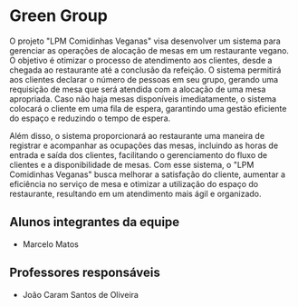 # Green Group

O projeto "LPM Comidinhas Veganas" visa desenvolver um sistema para gerenciar as operações de alocação de mesas em um restaurante vegano. O objetivo é otimizar o processo de atendimento aos clientes, desde a chegada ao restaurante até a conclusão da refeição. O sistema permitirá aos clientes declarar o número de pessoas em seu grupo, gerando uma requisição de mesa que será atendida com a alocação de uma mesa apropriada. Caso não haja mesas disponíveis imediatamente, o sistema colocará o cliente em uma fila de espera, garantindo uma gestão eficiente do espaço e reduzindo o tempo de espera.

Além disso, o sistema proporcionará ao restaurante uma maneira de registrar e acompanhar as ocupações das mesas, incluindo as horas de entrada e saída dos clientes, facilitando o gerenciamento do fluxo de clientes e a disponibilidade de mesas. Com esse sistema, o "LPM Comidinhas Veganas" busca melhorar a satisfação do cliente, aumentar a eficiência no serviço de mesa e otimizar a utilização do espaço do restaurante, resultando em um atendimento mais ágil e organizado.

## Alunos integrantes da equipe

* Marcelo Matos

## Professores responsáveis

* João Caram Santos de Oliveira
